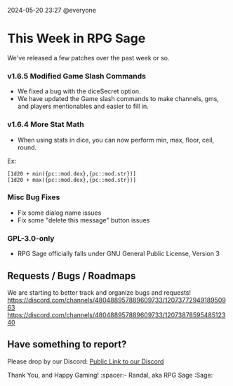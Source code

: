 2024-05-20 23:27
@everyone

# This Week in RPG Sage

We've released a few patches over the past week or so.

### v1.6.5 Modified Game Slash Commands

- We fixed a bug with the diceSecret option.
- We have updated the Game slash commands to make channels, gms, and players mentionables and easier to fill in.

### v1.6.4 More Stat Math

- When using stats in dice, you can now perform min, max, floor, ceil, round.

Ex:
```
[1d20 + min({pc::mod.dex},{pc::mod.str})]
[1d20 + max({pc::mod.dex},{pc::mod.str})]
```
### Misc Bug Fixes

- Fix some dialog name issues
- Fix some "delete this message" button issues

### GPL-3.0-only

- RPG Sage officially falls under GNU General Public License, Version 3

## Requests / Bugs / Roadmaps
We are starting to better track and organize bugs and requests!
https://discord.com/channels/480488957889609733/1207377294918950963
https://discord.com/channels/480488957889609733/1207387859548512340

## Have something to report?
Please drop by our Discord: [Public Link to our Discord](<https://discord.com/invite/pfAcUMN>)

Thank You, and Happy Gaming!
:spacer:- Randal, aka RPG Sage :Sage: